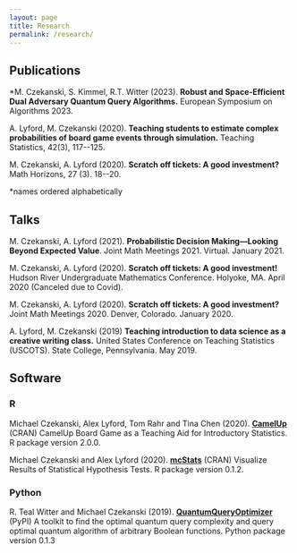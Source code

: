 ```yaml
---
layout: page
title: Research
permalink: /research/
---
```


## Publications

*M. Czekanski, S. Kimmel, R.T. Witter (2023). **Robust and Space-Efficient Dual Adversary Quantum Query Algorithms.** European Symposium on Algorithms 2023. 

A. Lyford, M. Czekanski (2020). **Teaching students to estimate complex probabilities of board game events through simulation.** Teaching Statistics, 42(3), 117--125.

M. Czekanski, A. Lyford (2020). **Scratch off tickets: A good investment?** Math Horizons, 27 (3). 18--20.

*names ordered alphabetically

## Talks

M. Czekanski,  A. Lyford (2021). **Probabilistic Decision Making—Looking Beyond
Expected Value**. Joint Math Meetings 2021. Virtual. January 2021.

M. Czekanski, A. Lyford (2020). **Scratch off tickets: A good investment!**
Hudson River Undergraduate Mathematics Conference. Holyoke, MA. April 2020 (Canceled due to Covid).


M. Czekanski, A. Lyford (2020). **Scratch off tickets: A good investment?**
Joint Math Meetings 2020. Denver, Colorado. January 2020.

A. Lyford, M. Czekanski (2019) **Teaching introduction to data science as a creative writing class.**
United States Conference on Teaching Statistics (USCOTS). State College,
Pennsylvania. May 2019.


## Software

### R

Michael Czekanski, Alex Lyford, Tom Rahr and Tina Chen (2020). [**CamelUp**](https://cran.rstudio.com/web/packages/CamelUp/index.html) (CRAN)
CamelUp Board Game as a Teaching Aid for Introductory Statistics. R package version 2.0.0.

Michael Czekanski and Alex Lyford (2020). [**mcStats**](https://cran.rstudio.com/web/packages/mcStats/index.html) (CRAN)
Visualize Results of Statistical Hypothesis Tests. R package version 0.1.2.


### Python

R. Teal Witter and Michael Czekanski (2019). [**QuantumQueryOptimizer**](https://pypi.org/project/quantum-query-optimizer/) (PyPI)
A toolkit to find the optimal quantum query complexity and query optimal quantum algorithm of arbitrary Boolean
functions. Python package version 0.1.3
